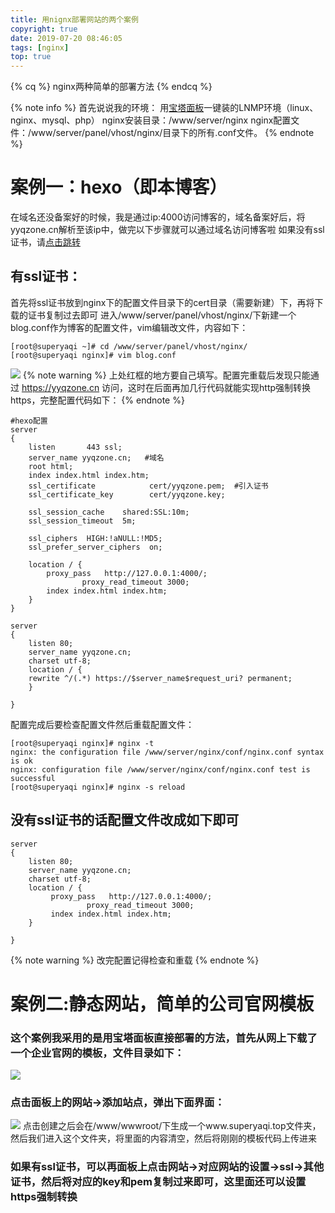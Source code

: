 ```yaml
---
title: 用nignx部署网站的两个案例
copyright: true
date: 2019-07-20 08:46:05
tags: [nginx]
top: true
---
```

{% cq %}
nginx两种简单的部署方法
{% endcq %}
<!--more-->
{% note info %} 首先说说我的环境：
				用[宝塔面板](https://www.bt.cn/bbs/thread-19376-1-1.html)一键装的LNMP环境（linux、nginx、mysql、php）
                nginx安装目录：/www/server/nginx
                nginx配置文件：/www/server/panel/vhost/nginx/目录下的所有.conf文件。
{% endnote %}

# 案例一：hexo（即本博客）
在域名还没备案好的时候，我是通过ip:4000访问博客的，域名备案好后，将yyqzone.cn解析至该ip中，做完以下步骤就可以通过域名访问博客啦
如果没有ssl证书，请[点击跳转](#jump)
## 有ssl证书：
首先将ssl证书放到nginx下的配置文件目录下的cert目录（需要新建）下，再将下载的证书复制过去即可
进入/www/server/panel/vhost/nginx/下新建一个blog.conf作为博客的配置文件，vim编辑改文件，内容如下：
```
[root@superyaqi ~]# cd /www/server/panel/vhost/nginx/
[root@superyaqi nginx]# vim blog.conf
```
![](https://img.superyaqi.top/images/2019/07/23/04.png)
{% note warning %}  上处红框的地方要自己填写。配置完重载后发现只能通过 https://yyqzone.cn 访问，这时在后面再加几行代码就能实现http强制转换https，完整配置代码如下：
{% endnote %}
```
#hexo配置
server
{
    listen       443 ssl;
    server_name yyqzone.cn;   #域名
    root html;
    index index.html index.htm;
    ssl_certificate            cert/yyqzone.pem;  #引入证书
    ssl_certificate_key        cert/yyqzone.key;

    ssl_session_cache    shared:SSL:10m;
    ssl_session_timeout  5m;

    ssl_ciphers  HIGH:!aNULL:!MD5;
    ssl_prefer_server_ciphers  on;

    location / {
        proxy_pass   http://127.0.0.1:4000/;
                proxy_read_timeout 3000;
        index index.html index.htm;
    }
}

server
{
    listen 80;
    server_name yyqzone.cn;
    charset utf-8;
    location / {
    rewrite ^/(.*) https://$server_name$request_uri? permanent;
    }

}

```
配置完成后要检查配置文件然后重载配置文件：
```
[root@superyaqi nginx]# nginx -t
nginx: the configuration file /www/server/nginx/conf/nginx.conf syntax is ok
nginx: configuration file /www/server/nginx/conf/nginx.conf test is successful
[root@superyaqi nginx]# nginx -s reload
```
<span id="jump"></span>
## 没有ssl证书的话配置文件改成如下即可
```
server
{
    listen 80;
    server_name yyqzone.cn;
    charset utf-8;
    location / {
         proxy_pass   http://127.0.0.1:4000/;
                 proxy_read_timeout 3000;
         index index.html index.htm;
    }

}
```
{% note warning %} 改完配置记得检查和重载 {% endnote %}





# 案例二:静态网站，简单的公司官网模板
### 这个案例我采用的是用宝塔面板直接部署的方法，首先从网上下载了一个企业官网的模板，文件目录如下：
![](https://img.superyaqi.top/images/2019/07/23/01.png)
### 点击面板上的网站→添加站点，弹出下面界面：
![](https://img.superyaqi.top/images/2019/07/23/02.png)
点击创建之后会在/www/wwwroot/下生成一个www.superyaqi.top文件夹，然后我们进入这个文件夹，将里面的内容清空，然后将刚刚的模板代码上传进来
### 如果有ssl证书，可以再面板上点击网站→对应网站的设置→ssl→其他证书，然后将对应的key和pem复制过来即可，这里面还可以设置https强制转换


